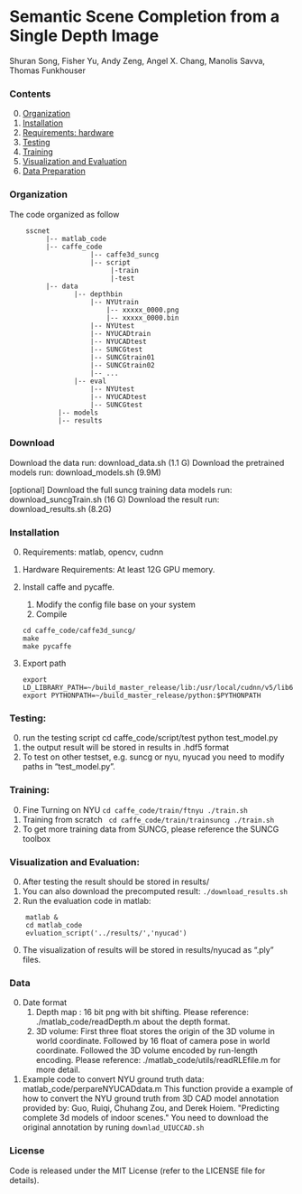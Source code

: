 # Semantic Scene Completion from a Single Depth Image
Shuran Song, Fisher Yu,  Andy Zeng,  Angel X. Chang,  Manolis Savva,  Thomas Funkhouser  


### Contents
0. [Organization](#organization)
0. [Installation](#installation)
0. [Requirements: hardware](#requirements-hardware)
0. [Testing](#testing)
0. [Training](#training)
0. [Visualization and Evaluation](#visualization-and-evaluation)
0. [Data Preparation](#data)



### Organization
The code organized as follow 
``` shell
    sscnet
         |-- matlab_code
         |-- caffe_code
                    |-- caffe3d_suncg
                    |-- script
                         |-train
                         |-test   
         |-- data
                |-- depthbin
                    |-- NYUtrain 
                        |-- xxxxx_0000.png
                        |-- xxxxx_0000.bin
                    |-- NYUtest
                    |-- NYUCADtrain
                    |-- NYUCADtest
                    |-- SUNCGtest
                    |-- SUNCGtrain01
                    |-- SUNCGtrain02
                    |-- ...
                |-- eval
                    |-- NYUtest
                    |-- NYUCADtest
                    |-- SUNCGtest
            |-- models
            |-- results
```
### Download 
Download the data run: download_data.sh (1.1 G)
Download the pretrained models run: download_models.sh (9.9M)

[optional]
Download the full suncg training data models run: download_suncgTrain.sh (16 G)
Download the result run: download_results.sh (8.2G)


### Installation
0. Requirements: matlab, opencv, cudnn
0. Hardware Requirements:  At least 12G GPU memory.
0. Install caffe and pycaffe. 
    1. Modify the config file base on your system 
    2. Compile  
    ``` shell 
    cd caffe_code/caffe3d_suncg/
    make
    make pycaffe
    ``` 

0. Export path
    ``` shell 
    export LD_LIBRARY_PATH=~/build_master_release/lib:/usr/local/cudnn/v5/lib64:~/anaconda2/lib:$LD_LIBRARY_PATH
    export PYTHONPATH=~/build_master_release/python:$PYTHONPATH
    ```


### Testing:
0. run the testing script
    cd caffe_code/script/test
    python test_model.py
0. the output result will be stored in results in .hdf5 format
0. To test on other testset, e.g. suncg or nyu, nyucad you need to modify paths in “test_model.py”.
    


### Training:
0. Fine Turning on NYU 
    `cd caffe_code/train/ftnyu
      ./train.sh`
0. Training from scratch 
    ` cd caffe_code/train/trainsuncg
    ./train.sh`
0. To get more training data from SUNCG, please reference the SUNCG toolbox 
    


### Visualization and Evaluation:
0. After testing the result should be stored in results/
0. You can also download the precomputed result:
   `./download_results.sh`
0. Run the evaluation code in matlab:
``` shell 
    matlab &
    cd matlab_code
    evluation_script('../results/','nyucad')
```
0. The visualization of results will be stored in results/nyucad as “.ply” files.



### Data 
0. Date format 
    1. Depth map : 
        16 bit png with bit shifting.
        Please reference: ./matlab_code/readDepth.m about the depth format.
    2. 3D volume: 
        First three float stores the origin of the 3D volume in world coordinate.
        Followed by 16 float of camera pose in world coordinate.
        Followed the 3D volume encoded by run-length encoding.
        Please reference: ./matlab_code/utils/readRLEfile.m for more detail.
0. Example code to convert NYU ground truth data: matlab_code/perpareNYUCADdata.m
   This function provide a example of how to convert the NYU ground truth from 3D CAD model annotation provided by:
   Guo, Ruiqi, Chuhang Zou, and Derek Hoiem. 
   "Predicting complete 3d models of indoor scenes."
   You need to download the original annotation by runing `downlad_UIUCCAD.sh`  




### License
Code is released under the MIT License (refer to the LICENSE file for details).

    
